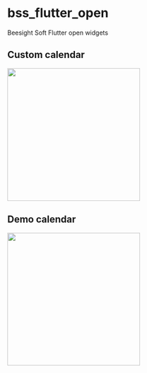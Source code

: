 # bss_flutter_open

Beesight Soft Flutter open widgets

## Custom calendar
<img src="lib/calendar_demo/calendar/custom_calendar.gif" width="300">

## Demo calendar
<img src="lib/calendar_demo/calendar_demo.gif" width="300">
